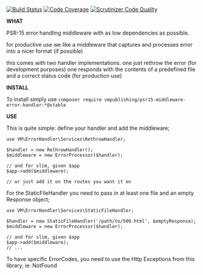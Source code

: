 [![Build Status](https://scrutinizer-ci.com/g/vmpublishing/psr15-middleware-error-handler/badges/build.png?b=master)](https://scrutinizer-ci.com/g/vmpublishing/psr15-middleware-error-handler/build-status/master)
[![Code Coverage](https://scrutinizer-ci.com/g/vmpublishing/psr15-middleware-error-handler/badges/coverage.png?b=master)](https://scrutinizer-ci.com/g/vmpublishing/psr15-middleware-error-handler/?branch=master)
[![Scrutinizer Code Quality](https://scrutinizer-ci.com/g/vmpublishing/psr15-middleware-error-handler/badges/quality-score.png?b=master)](https://scrutinizer-ci.com/g/vmpublishing/psr15-middleware-error-handler/?branch=master)

**WHAT**

PSR-15 error handling middleware with as low dependencies as possible.

for productive use we like a middleware that captures and processes error into a nicer format (if possible)

this comes with two handler implementations.
one just rethrow the error (for development purposes)
one responds with the contents of a predefined file and a correct status code (for production use)

**INSTALL**

To install simply use
`composer require vmpublishing/psr15-middleware-error-handler:*@stable`

**USE**

This is quite simple: define your handler and add the middleware;

```
use VM\ErrorHandler\Services\RethrowHandler;

$handler = new RethrowHandler();
$middleware = new ErrorProcessor($handler);

// and for slim, given $app
$app->add($middleware);

// or just add it on the routes you want it on
```

For the StaticFileHandler you need to pass in at least one file and an empty Response object;

```
use VM\ErrorHandler\Services\StaticFileHandler;

$handler = new StaticFileHandler('/path/to/500.html', $emptyResponse);
$middleware = new ErrorProcessor($handler);

// and for slim, given $app
$app->add($middleware);
// ...
```

To have specific ErrorCodes, you need to use the Http Exceptions from this library, ie: NotFound
